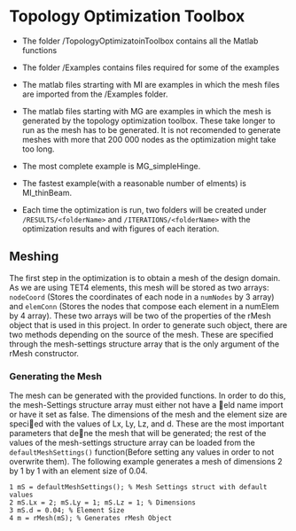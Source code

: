 # Topology Optimization Toolbox 

* The folder /TopologyOptimizatoinToolbox contains all the Matlab functions
* The folder /Examples contains files required for some of the examples

* The matlab files strarting with MI are examples in which the mesh files 
are imported from the /Examples folder. 

* The matlab files starting with MG are examples in which the mesh is 
generated by the topology optimization toolbox. These take longer to run 
as the mesh has to be generated. It is not recomended to generate meshes
with more that 200 000 nodes as the optimization might take too long. 

* The most complete example is MG_simpleHinge. 

* The fastest example(with a reasonable number of elments) is MI_thinBeam. 

* Each time the optimization is run, two folders will be created under 
`/RESULTS/<folderName>` and `/ITERATIONS/<folderName>` with the optimization 
results and with figures of each iteration.


## Meshing 
The first step in the optimization is to obtain a mesh of the design domain. As
we are using TET4 elements, this mesh will be stored as two arrays: `nodeCoord` 
(Stores the coordinates of each node in a `numNodes` by 3 array) and `elemConn`
(Stores the nodes that compose each element in a numElem by 4 array). These two
arrays will be two of the properties of the rMesh object that is used in this project.
In order to generate such object, there are two methods depending on the source of
the mesh. These are specified through the mesh-settings structure array that is the
only argument of the rMesh constructor.


### Generating the Mesh 
The mesh can be generated with the provided functions. In order to do this, the
mesh-Settings structure array must either not have a eld name import or have it
set as false. The dimensions of the mesh and the element size are specied with the
values of Lx, Ly, Lz, and d. These are the most important parameters that dene
the mesh that will be generated; the rest of the values of the mesh-settings structure
array can be loaded from the `defaultMeshSettings()` function(Before setting
any values in order to not overwrite them). The following example generates a mesh
of dimensions 2 by 1 by 1 with an element size of 0.04.


```
1 mS = defaultMeshSettings(); % Mesh Settings struct with default values
2 mS.Lx = 2; mS.Ly = 1; mS.Lz = 1; % Dimensions
3 mS.d = 0.04; % Element Size
4 m = rMesh(mS); % Generates rMesh Object
``` 
